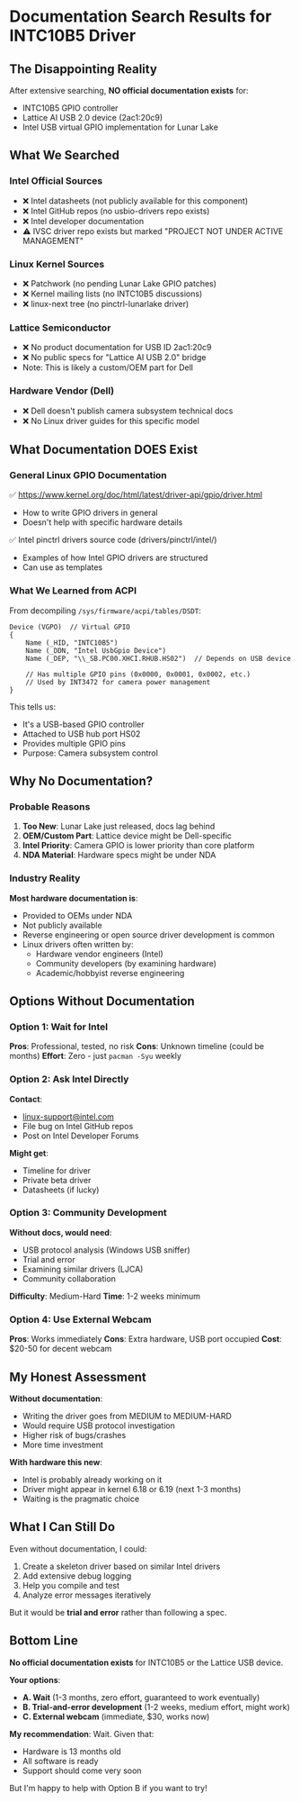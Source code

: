 # Documentation Search Results for INTC10B5 Driver

## The Disappointing Reality

After extensive searching, **NO official documentation exists** for:
- INTC10B5 GPIO controller
- Lattice AI USB 2.0 device (2ac1:20c9) 
- Intel USB virtual GPIO implementation for Lunar Lake

## What We Searched

### Intel Official Sources
- ❌ Intel datasheets (not publicly available for this component)
- ❌ Intel GitHub repos (no usbio-drivers repo exists)
- ❌ Intel developer documentation
- ⚠️ IVSC driver repo exists but marked "PROJECT NOT UNDER ACTIVE MANAGEMENT"

### Linux Kernel Sources  
- ❌ Patchwork (no pending Lunar Lake GPIO patches)
- ❌ Kernel mailing lists (no INTC10B5 discussions)
- ❌ linux-next tree (no pinctrl-lunarlake driver)

### Lattice Semiconductor
- ❌ No product documentation for USB ID 2ac1:20c9
- ❌ No public specs for "Lattice AI USB 2.0" bridge
- Note: This is likely a custom/OEM part for Dell

### Hardware Vendor (Dell)
- ❌ Dell doesn't publish camera subsystem technical docs
- ❌ No Linux driver guides for this specific model

## What Documentation DOES Exist

### General Linux GPIO Documentation
✅ https://www.kernel.org/doc/html/latest/driver-api/gpio/driver.html
- How to write GPIO drivers in general
- Doesn't help with specific hardware details

✅ Intel pinctrl drivers source code (drivers/pinctrl/intel/)
- Examples of how Intel GPIO drivers are structured  
- Can use as templates

### What We Learned from ACPI
From decompiling `/sys/firmware/acpi/tables/DSDT`:
```
Device (VGPO)  // Virtual GPIO
{
    Name (_HID, "INTC10B5")
    Name (_DDN, "Intel UsbGpio Device")
    Name (_DEP, "\\_SB.PC00.XHCI.RHUB.HS02")  // Depends on USB device
    
    // Has multiple GPIO pins (0x0000, 0x0001, 0x0002, etc.)
    // Used by INT3472 for camera power management
}
```

This tells us:
- It's a USB-based GPIO controller
- Attached to USB hub port HS02
- Provides multiple GPIO pins
- Purpose: Camera subsystem control

## Why No Documentation?

### Probable Reasons

1. **Too New**: Lunar Lake just released, docs lag behind
2. **OEM/Custom Part**: Lattice device might be Dell-specific
3. **Intel Priority**: Camera GPIO is lower priority than core platform
4. **NDA Material**: Hardware specs might be under NDA

### Industry Reality

**Most hardware documentation is**:
- Provided to OEMs under NDA
- Not publicly available
- Reverse engineering or open source driver development is common
- Linux drivers often written by:
  - Hardware vendor engineers (Intel)
  - Community developers (by examining hardware)
  - Academic/hobbyist reverse engineering

## Options Without Documentation

### Option 1: Wait for Intel
**Pros**: Professional, tested, no risk
**Cons**: Unknown timeline (could be months)
**Effort**: Zero - just `pacman -Syu` weekly

### Option 2: Ask Intel Directly
**Contact**:
- linux-support@intel.com
- File bug on Intel GitHub repos
- Post on Intel Developer Forums

**Might get**:
- Timeline for driver
- Private beta driver
- Datasheets (if lucky)

### Option 3: Community Development
**Without docs, would need**:
- USB protocol analysis (Windows USB sniffer)
- Trial and error
- Examining similar drivers (LJCA)
- Community collaboration

**Difficulty**: Medium-Hard
**Time**: 1-2 weeks minimum

### Option 4: Use External Webcam
**Pros**: Works immediately
**Cons**: Extra hardware, USB port occupied
**Cost**: $20-50 for decent webcam

## My Honest Assessment

**Without documentation**:
- Writing the driver goes from MEDIUM to MEDIUM-HARD
- Would require USB protocol investigation  
- Higher risk of bugs/crashes
- More time investment

**With hardware this new**:
- Intel is probably already working on it
- Driver might appear in kernel 6.18 or 6.19 (next 1-3 months)
- Waiting is the pragmatic choice

## What I Can Still Do

Even without documentation, I could:
1. Create a skeleton driver based on similar Intel drivers
2. Add extensive debug logging
3. Help you compile and test
4. Analyze error messages iteratively

But it would be **trial and error** rather than following a spec.

## Bottom Line

**No official documentation exists** for INTC10B5 or the Lattice USB device.

**Your options**:
- **A. Wait** (1-3 months, zero effort, guaranteed to work eventually)
- **B. Trial-and-error development** (1-2 weeks, medium effort, might work)
- **C. External webcam** (immediate, $30, works now)

**My recommendation**: Wait. Given that:
- Hardware is 13 months old
- All software is ready
- Support should come very soon

But I'm happy to help with Option B if you want to try!

